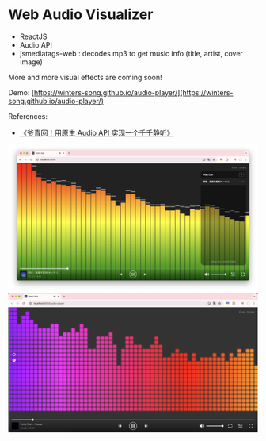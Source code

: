 # Web Audio Visualizer

 - ReactJS
 - Audio API
 - jsmediatags-web : decodes mp3 to get music info (title, artist, cover image)

 More and more visual effects are coming soon!

 Demo: [https://winters-song.github.io/audio-player/](https://winters-song.github.io/audio-player/)

 References:
 - [《爷青回！用原生 Audio API 实现一个千千静听》](https://zhuanlan.zhihu.com/p/479683217)


![](./screenshot.png)
![](./screenshot2.png)